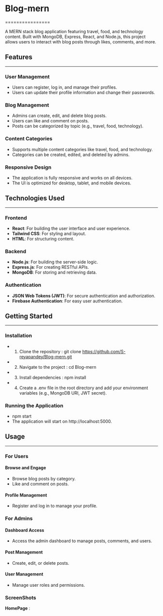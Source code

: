 # Blog-mern
================

A MERN stack blog application featuring travel, food, and technology content. Built with MongoDB, Express, React, and Node.js, this project allows users to interact with blog posts through likes, comments, and more.

## Features
------------

### User Management

* Users can register, log in, and manage their profiles.
* Users can update their profile information and change their passwords.

### Blog Management

* Admins can create, edit, and delete blog posts.
* Users can like and comment on posts.
* Posts can be categorized by topic (e.g., travel, food, technology).

### Content Categories

* Supports multiple content categories like travel, food, and technology.
* Categories can be created, edited, and deleted by admins.

### Responsive Design

* The application is fully responsive and works on all devices.
* The UI is optimized for desktop, tablet, and mobile devices.

## Technologies Used
--------------------

### Frontend

* **React**: For building the user interface and user experience.
* **Tailwind CSS**: For styling and layout.
* **HTML**: For structuring content.

### Backend

* **Node.js**: For building the server-side logic.
* **Express.js**: For creating RESTful APIs.
* **MongoDB**: For storing and retrieving data.

### Authentication

* **JSON Web Tokens (JWT)**: For secure authentication and authorization.
* **Firebase Authentication**: For easy user authentication.

## Getting Started
-------------------

### Installation

* 1. Clone the repository : git clone https://github.com/S-reyapandey/Blog-mern.git
* 2. Navigate to the project : cd Blog-mern
* 3. Install dependencies : npm install
* 4. Create a .env file in the root directory and add your environment variables (e.g., MongoDB URI, JWT secret).

### Running the Application
* npm start
* The application will start on http://localhost:5000.

## Usage
---------

### For Users

#### Browse and Engage

* Browse blog posts by category.
* Like and comment on posts.

#### Profile Management

* Register and log in to manage your profile.

### For Admins

#### Dashboard Access

* Access the admin dashboard to manage posts, comments, and users.

#### Post Management

* Create, edit, or delete posts.

#### User Management

* Manage user roles and permissions.

### ScreenShots
**HomePage** :
